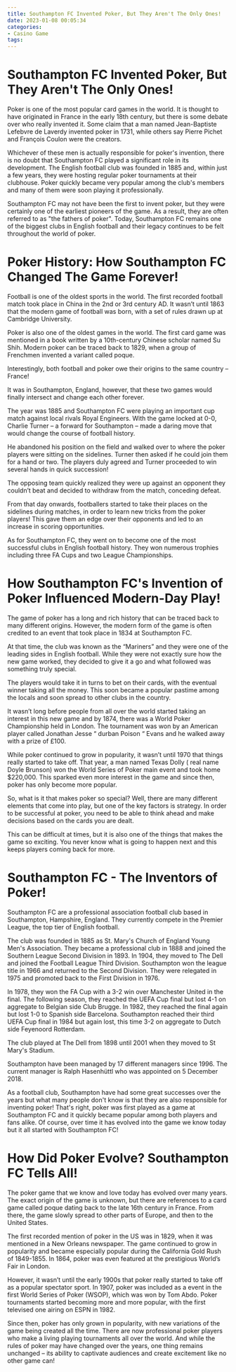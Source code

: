 ```yaml
---
title: Southampton FC Invented Poker, But They Aren't The Only Ones!
date: 2023-01-08 00:05:34
categories:
- Casino Game
tags:
---
```



#  Southampton FC Invented Poker, But They Aren't The Only Ones!

Poker is one of the most popular card games in the world. It is thought to have originated in France in the early 18th century, but there is some debate over who really invented it. Some claim that a man named Jean-Baptiste Lefebvre de Laverdy invented poker in 1731, while others say Pierre Pichet and François Coulon were the creators.

Whichever of these men is actually responsible for poker's invention, there is no doubt that Southampton FC played a significant role in its development. The English football club was founded in 1885 and, within just a few years, they were hosting regular poker tournaments at their clubhouse. Poker quickly became very popular among the club's members and many of them were soon playing it professionally.

Southampton FC may not have been the first to invent poker, but they were certainly one of the earliest pioneers of the game. As a result, they are often referred to as "the fathers of poker". Today, Southampton FC remains one of the biggest clubs in English football and their legacy continues to be felt throughout the world of poker.

#  Poker History: How Southampton FC Changed The Game Forever!

Football is one of the oldest sports in the world. The first recorded football match took place in China in the 2nd or 3rd century AD. It wasn’t until 1863 that the modern game of football was born, with a set of rules drawn up at Cambridge University.

Poker is also one of the oldest games in the world. The first card game was mentioned in a book written by a 10th-century Chinese scholar named Su Shih. Modern poker can be traced back to 1829, when a group of Frenchmen invented a variant called poque.

Interestingly, both football and poker owe their origins to the same country – France!

It was in Southampton, England, however, that these two games would finally intersect and change each other forever.

The year was 1885 and Southampton FC were playing an important cup match against local rivals Royal Engineers. With the game locked at 0-0, Charlie Turner – a forward for Southampton – made a daring move that would change the course of football history.

He abandoned his position on the field and walked over to where the poker players were sitting on the sidelines. Turner then asked if he could join them for a hand or two. The players duly agreed and Turner proceeded to win several hands in quick succession!

The opposing team quickly realized they were up against an opponent they couldn’t beat and decided to withdraw from the match, conceding defeat.

From that day onwards, footballers started to take their places on the sidelines during matches, in order to learn new tricks from the poker players! This gave them an edge over their opponents and led to an increase in scoring opportunities.

As for Southampton FC, they went on to become one of the most successful clubs in English football history. They won numerous trophies including three FA Cups and two League Championships.

#  How Southampton FC's Invention of Poker Influenced Modern-Day Play!

The game of poker has a long and rich history that can be traced back to many different origins. However, the modern form of the game is often credited to an event that took place in 1834 at Southampton FC.

At that time, the club was known as the “Mariners” and they were one of the leading sides in English football. While they were not exactly sure how the new game worked, they decided to give it a go and what followed was something truly special.

The players would take it in turns to bet on their cards, with the eventual winner taking all the money. This soon became a popular pastime among the locals and soon spread to other clubs in the country.

It wasn’t long before people from all over the world started taking an interest in this new game and by 1874, there was a World Poker Championship held in London. The tournament was won by an American player called Jonathan Jesse “ durban Poison “ Evans and he walked away with a prize of £100.

While poker continued to grow in popularity, it wasn’t until 1970 that things really started to take off. That year, a man named Texas Dolly ( real name Doyle Brunson) won the World Series of Poker main event and took home $220,000. This sparked even more interest in the game and since then, poker has only become more popular.

So, what is it that makes poker so special? Well, there are many different elements that come into play, but one of the key factors is strategy. In order to be successful at poker, you need to be able to think ahead and make decisions based on the cards you are dealt.

This can be difficult at times, but it is also one of the things that makes the game so exciting. You never know what is going to happen next and this keeps players coming back for more.

#  Southampton FC - The Inventors of Poker!

Southampton FC are a professional association football club based in Southampton, Hampshire, England. They currently compete in the Premier League, the top tier of English football.

The club was founded in 1885 as St. Mary's Church of England Young Men's Association. They became a professional club in 1888 and joined the Southern League Second Division in 1893. In 1904, they moved to The Dell and joined the Football League Third Division. Southampton won the league title in 1966 and returned to the Second Division. They were relegated in 1975 and promoted back to the First Division in 1976.

In 1978, they won the FA Cup with a 3-2 win over Manchester United in the final. The following season, they reached the UEFA Cup final but lost 4-1 on aggregate to Belgian side Club Brugge. In 1982, they reached the final again but lost 1-0 to Spanish side Barcelona. Southampton reached their third UEFA Cup final in 1984 but again lost, this time 3-2 on aggregate to Dutch side Feyenoord Rotterdam.

The club played at The Dell from 1898 until 2001 when they moved to St Mary's Stadium.

 Southampton have been managed by 17 different managers since 1996. The current manager is Ralph Hasenhüttl who was appointed on 5 December 2018.

As a football club, Southampton have had some great successes over the years but what many people don't know is that they are also responsible for inventing poker! That's right, poker was first played as a game at Southampton FC and it quickly became popular among both players and fans alike. Of course, over time it has evolved into the game we know today but it all started with Southampton FC!

#  How Did Poker Evolve? Southampton FC Tells All!

The poker game that we know and love today has evolved over many years. The exact origin of the game is unknown, but there are references to a card game called poque dating back to the late 16th century in France. From there, the game slowly spread to other parts of Europe, and then to the United States.

The first recorded mention of poker in the US was in 1829, when it was mentioned in a New Orleans newspaper. The game continued to grow in popularity and became especially popular during the California Gold Rush of 1849-1855. In 1864, poker was even featured at the prestigious World’s Fair in London.

However, it wasn’t until the early 1900s that poker really started to take off as a popular spectator sport. In 1907, poker was included as a event in the first World Series of Poker (WSOP), which was won by Tom Abdo. Poker tournaments started becoming more and more popular, with the first televised one airing on ESPN in 1982.

Since then, poker has only grown in popularity, with new variations of the game being created all the time. There are now professional poker players who make a living playing tournaments all over the world. And while the rules of poker may have changed over the years, one thing remains unchanged – its ability to captivate audiences and create excitement like no other game can!